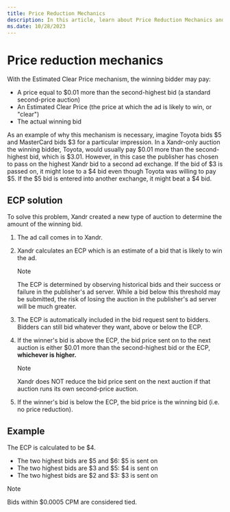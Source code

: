 ```yaml
---
title: Price Reduction Mechanics
description: In this article, learn about Price Reduction Mechanics and the Estimated Clear Price (ECP) mechanism.
ms.date: 10/28/2023
---
```


# Price reduction mechanics

With the Estimated Clear Price mechanism, the winning bidder may pay:

- A price equal to $0.01 more than the second-highest bid (a standard second-price auction)
- An Estimated Clear Price (the price at which the ad is likely to win, or "clear")
- The actual winning bid

As an example of why this mechanism is necessary, imagine Toyota bids $5 and MasterCard bids $3 for a particular impression. In a Xandr-only auction the winning bidder, Toyota, would usually pay $0.01 more than the second-highest bid, which is $3.01. However, in this case the publisher has chosen to pass on the highest Xandr bid to a second ad exchange. If the bid of $3 is passed on, it might lose to a $4 bid even though Toyota was willing to pay $5. If the $5 bid is entered into another exchange, it might beat a $4 bid.

## ECP solution

To solve this problem, Xandr created a new type of auction to determine the amount of the winning bid.

1. The ad call comes in to Xandr.

1. Xandr calculates an ECP which is an estimate of a bid that is likely to win the ad.

    > [!NOTE]
    > The ECP is determined by observing historical bids and their success or failure in the publisher's ad server. While a bid below this threshold may be submitted, the risk of losing the auction in the publisher's ad server will be much greater.

1. The ECP is automatically included in the bid request sent to bidders. Bidders can still bid whatever they want, above or below the ECP.

1. If the winner's bid is above the ECP, the bid price sent on to the next auction is either $0.01 more than the second-highest bid or the ECP, **whichever is higher.**

    > [!NOTE]
    > Xandr does NOT reduce the bid price sent on the next auction if that auction runs its own second-price auction.

1. If the winner's bid is below the ECP, the bid price is the winning bid (i.e. no price reduction).

## Example

The ECP is calculated to be $4.

- The two highest bids are $5 and $6: $5 is sent on
- The two highest bids are $3 and $5: $4 is sent on
- The two highest bids are $2 and $3: $3 is sent on

> [!NOTE]
> Bids within $0.0005 CPM are considered tied.

